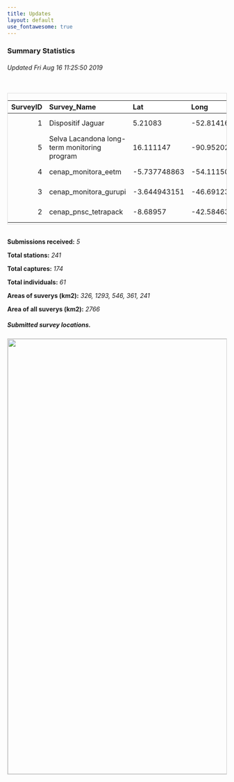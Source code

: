 ```yaml
---
title: Updates
layout: default
use_fontawesome: true
---
```


<h3>Summary Statistics</h3>
<h6 class="italic"> Updated Fri Aug 16 11:25:50 2019 </h6>
<br>
<div style="border: 1px solid #ddd; padding: 0px; overflow-y: scroll; height:300px; overflow-x: scroll; width:100%; "><table class="table table-striped table-hover" style="margin-left: auto; margin-right: auto;">
 <thead>
  <tr>
   <th style="text-align:right;position: sticky; top:0; background-color: #FFFFFF;"> SurveyID </th>
   <th style="text-align:left;position: sticky; top:0; background-color: #FFFFFF;"> Survey_Name </th>
   <th style="text-align:left;position: sticky; top:0; background-color: #FFFFFF;"> Lat </th>
   <th style="text-align:left;position: sticky; top:0; background-color: #FFFFFF;"> Long </th>
   <th style="text-align:left;position: sticky; top:0; background-color: #FFFFFF;"> Start_Date </th>
   <th style="text-align:left;position: sticky; top:0; background-color: #FFFFFF;"> End_Date </th>
   <th style="text-align:left;position: sticky; top:0; background-color: #FFFFFF;"> Country </th>
   <th style="text-align:right;position: sticky; top:0; background-color: #FFFFFF;"> Stations </th>
   <th style="text-align:right;position: sticky; top:0; background-color: #FFFFFF;"> Captures </th>
   <th style="text-align:right;position: sticky; top:0; background-color: #FFFFFF;"> Individuals </th>
  </tr>
 </thead>
<tbody>
  <tr>
   <td style="text-align:right;"> 1 </td>
   <td style="text-align:left;"> Dispositif Jaguar </td>
   <td style="text-align:left;"> 5.21083 </td>
   <td style="text-align:left;"> -52.81416 </td>
   <td style="text-align:left;"> 2013-10-09 </td>
   <td style="text-align:left;"> 2014-03-18 </td>
   <td style="text-align:left;"> French Guiana </td>
   <td style="text-align:right;"> 30 </td>
   <td style="text-align:right;"> 75 </td>
   <td style="text-align:right;"> 19 </td>
  </tr>
  <tr>
   <td style="text-align:right;"> 5 </td>
   <td style="text-align:left;"> Selva Lacandona long-term monitoring program </td>
   <td style="text-align:left;"> 16.111147 </td>
   <td style="text-align:left;"> -90.952026 </td>
   <td style="text-align:left;"> 2017-01-01 </td>
   <td style="text-align:left;"> 2017-04-04 </td>
   <td style="text-align:left;"> Mexico </td>
   <td style="text-align:right;"> 33 </td>
   <td style="text-align:right;"> 25 </td>
   <td style="text-align:right;"> 10 </td>
  </tr>
  <tr>
   <td style="text-align:right;"> 4 </td>
   <td style="text-align:left;"> cenap_monitora_eetm </td>
   <td style="text-align:left;"> -5.737748863 </td>
   <td style="text-align:left;"> -54.11150159 </td>
   <td style="text-align:left;"> 2017-06-02 </td>
   <td style="text-align:left;"> 2017-08-27 </td>
   <td style="text-align:left;"> Brazil </td>
   <td style="text-align:right;"> 58 </td>
   <td style="text-align:right;"> 4 </td>
   <td style="text-align:right;"> 3 </td>
  </tr>
  <tr>
   <td style="text-align:right;"> 3 </td>
   <td style="text-align:left;"> cenap_monitora_gurupi </td>
   <td style="text-align:left;"> -3.644943151 </td>
   <td style="text-align:left;"> -46.69123525 </td>
   <td style="text-align:left;"> 2017-08-08 </td>
   <td style="text-align:left;"> 2017-10-24 </td>
   <td style="text-align:left;"> Brazil </td>
   <td style="text-align:right;"> 60 </td>
   <td style="text-align:right;"> 5 </td>
   <td style="text-align:right;"> 4 </td>
  </tr>
  <tr>
   <td style="text-align:right;"> 2 </td>
   <td style="text-align:left;"> cenap_pnsc_tetrapack </td>
   <td style="text-align:left;"> -8.68957 </td>
   <td style="text-align:left;"> -42.58463 </td>
   <td style="text-align:left;"> 2016-06-12 </td>
   <td style="text-align:left;"> 2016-10-18 </td>
   <td style="text-align:left;"> Brazil </td>
   <td style="text-align:right;"> 60 </td>
   <td style="text-align:right;"> 65 </td>
   <td style="text-align:right;"> 25 </td>
  </tr>
</tbody>
</table></div>
<br>
  <div class="row content-row">     
    <div class="col-12 col-sm-8">
      <p><b>Submissions received:</b> <i> 5 </i></p>
      <p><b>Total stations:</b> <i> 241 </i></p>
      <p><b>Total captures:</b> <i> 174 </i></p>
      <p><b>Total individuals:</b> <i> 61 </i></p>
      <p><b>Areas of suverys (km2):</b> <i> 326, 1293, 546, 361, 241 </i></p>
      <p><b>Area of all suverys (km2):</b> <i> 2766 </i></p>
    </div>
      <div class="col-12 col-sm-4 image-wrapper">
        <h5 class="italic">Submitted survey locations.</h5>
        <img src="{{ site.baseurl }}/images/map_updates/surveys_080519.png" width="1000" style="border:1px solid #cccccc">
      </div>
    </div>

